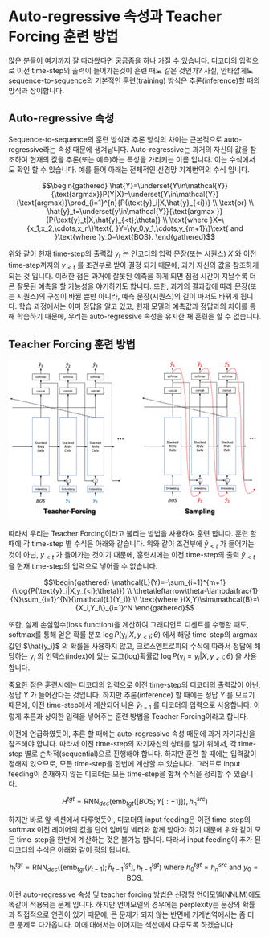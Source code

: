 # Auto-regressive 속성과 Teacher Forcing 훈련 방법

많은 분들이 여기까지 잘 따라왔다면 궁금즘을 하나 가질 수 있습니다. 디코더의 입력으로 이전 time-step의 출력이 들어가는것이 훈련 때도 같은 것인가? 사실, 안타깝게도 sequence-to-sequence의 기본적인 훈련(training) 방식은 추론(inference)할 때의 방식과 상이합니다.

## Auto-regressive 속성

Sequence-to-sequence의 훈련 방식과 추론 방식의 차이는 근본적으로 auto-regressive라는 속성 때문에 생겨납니다. Auto-regressive는 과거의 자신의 값을 참조하여 현재의 값을 추론(또는 예측)하는 특성을 가리키는 이름 입니다. 이는 수식에서도 확인 할 수 있습니다. 예를 들어 아래는 전체적인 신경망 기계번역의 수식 입니다.

$$\begin{gathered}
\hat{Y}=\underset{Y\in\mathcal{Y}}{\text{argmax}}P(Y|X)=\underset{Y\in\mathcal{Y}}{\text{argmax}}\prod_{i=1}^{n}{P(\text{y}_i|X,\hat{y}_{<i})} \\
\text{or} \\
\hat{y}_t=\underset{y\in\mathcal{Y}}{\text{argmax }}{P(\text{y}_t|X,\hat{y}_{<t};\theta)} \\
\text{where }X=\{x_1,x_2,\cdots,x_n\}\text{, }Y=\{y_0,y_1,\cdots,y_{m+1}\}\text{ and }\text{where }y_0=\text{BOS}.
\end{gathered}$$

위와 같이 현재 time-step의 출력값 $y_t$ 는 인코더의 입력 문장(또는 시퀀스) $X$ 와 이전 time-step까지의 $y_{<t}$ 를 조건부로 받아 결정 되기 때문에, 과거 자신의 값을 참조하게 되는 것 입니다. 이러한 점은 과거에 잘못된 예측을 하게 되면 점점 시간이 지날수록 더 큰 잘못된 예측을 할 가능성을 야기하기도 합니다. 또한, 과거의 결과값에 따라 문장(또는 시퀀스)의 구성이 바뀔 뿐만 아니라, 예측 문장(시퀀스)의 길이 마저도 바뀌게 됩니다. 학습 과정에서는 이미 정답을 알고 있고, 현재 모델의 예측값과 정답과의 차이를 통해 학습하기 때문에, 우리는 auto-regressive 속성을 유지한 채 훈련을 할 수 없습니다.

## Teacher Forcing 훈련 방법

![훈련방식과 추론방식](../assets/10-05-01.png)

따라서 우리는 Teacher Forcing이라고 불리는 방법을 사용하여 훈련 합니다. 훈련 할 때에 각 time-step 별 수식은 아래와 같습니다. 위와 같이 조건부에 $\hat{y}_{<t}$ 가 들어가는 것이 아닌, $y_{<t}$ 가 들어가는 것이기 때문에, 훈련시에는 이전 time-step의 출력 $\hat{y}_{<t}$ 을 현재 time-step의 입력으로 넣어줄 수 없습니다.

$$\begin{gathered}
\mathcal{L}(Y)=-\sum_{i=1}^{m+1}{\log{P(\text{y}_i|X,y_{<i};\theta)}} \\
\theta\leftarrow\theta-\lambda\frac{1}{N}\sum_{i=1}^{N}{\mathcal{L}(Y_i)} \\
\text{where }(X,Y)\sim\mathcal{B}=\{X_i,Y_i\}_{i=1}^N
\end{gathered}$$

또한, 실제 손실함수(loss function)을 계산하여 그래디언트 디센트를 수행할 때도, softmax를 통해 얻은 확률 분포 $\log{P(\text{y}_i|X,y_{<i};\theta)}$ 에서 해당 time-step의 $\text{argmax}$ 값인 $\hat{y_i}$ 의 확률을 사용하지 않고, 크로스엔트로피의 수식에 따라서 정답에 해당하는 $y_i$ 의 인덱스(index)에 있는 로그(log)확률값 $\log{P(\text{y}_i=y_i|X,y_{<i};\theta)}$ 을 사용 합니다.

중요한 점은 훈련시에는 디코더의 입력으로 이전 time-step의 디코더의 출력값이 아닌, 정답 $Y$ 가 들어간다는 것입니다. 하지만 추론(inference) 할 때에는 정답 $Y$ 를 모르기 때문에, 이전 time-step에서 계산되어 나온 $\hat{y}_{t-1}$ 를 디코더의 입력으로 사용합니다. 이렇게 추론과 상이한 입력을 넣어주는 훈련 방법을 Teacher Forcing이라고 합니다.

이전에 언급하였듯이, 추론 할 때에는 auto-regressive 속성 때문에 과거 자기자신을 참조해야 합니다. 따라서 이전 time-step의 자기자신의 상태를 알기 위해서, 각 time-step 별로 순차적(sequential)으로 진행해야 합니다. 하지만 훈련 할 때에는 입력값이 정해져 있으므로, 모든 time-step을 한번에 계산할 수 있습니다. 그러므로 input feeding이 존재하지 않는 디코더는 모든 time-step을 합쳐 수식을 정리할 수 있습니다.

$$H^{tgt}=\text{RNN}_{dec}(\text{emb}_{tgt}([BOS;Y[:-1]]),h_{n}^{src})$$

하지만 바로 앞 섹션에서 다루엇듯이, 디코더의 input feeding은 이전 time-step의 softmax 이전 레이어의 값을 단어 임베딩 벡터와 함께 받아야 하기 때문에 위와 같이 모든 time-step을 한번에 계산하는 것은 불가능 합니다. 따라서 input feeding이 추가 된 디코더의 수식은 아래와 같이 정의 됩니다.

$$h_{t}^{tgt}=\text{RNN}_{dec}([\text{emb}_{tgt}(y_{t-1});\tilde{h}_{t-1}^{tgt}], h_{t-1}^{tgt})\text{ where }h_{0}^{tgt}=h_{n}^{src}\text{ and }y_{0}=\text{BOS}.$$

이런 auto-regressive 속성 및 teacher forcing 방법은 신경망 언어모델(NNLM)에도 똑같이 적용되는 문제 입니다. 하지만 언어모델의 경우에는 perplexity는 문장의 확률과 직접적으로 연관이 있기 때문에, 큰 문제가 되지 않는 반면에 기계번역에서는 좀 더 큰 문제로 다가옵니다. 이에 대해서는 이어지는 섹션에서 다루도록 하겠습니다.
